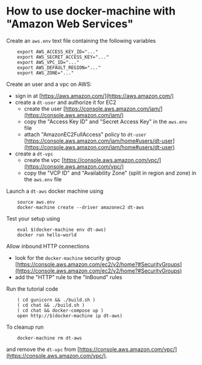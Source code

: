# How to use docker-machine with "Amazon Web Services"

Create an `aws.env` text file containing the following variables

        export AWS_ACCESS_KEY_ID="..."
        export AWS_SECRET_ACCESS_KEY="..."
        export AWS_VPC_ID="..."
        export AWS_DEFAULT_REGION="..."
        export AWS_ZONE="..."

Create an user and a vpc on AWS:

* sign in at [https://aws.amazon.com/](https://aws.amazon.com/)
* create a `dt-user` and authorize it for EC2
	* create the user [https://console.aws.amazon.com/iam/](https://console.aws.amazon.com/iam/)
	* copy the "Access Key ID" and "Secret Access Key" in the `aws.env` file
	* attach "AmazonEC2FullAccess" policy to `dt-user` [https://console.aws.amazon.com/iam/home#users/dt-user](https://console.aws.amazon.com/iam/home#users/dt-user)
* create a `dt-vpc`
	* create the vpc [https://console.aws.amazon.com/vpc/](https://console.aws.amazon.com/vpc/)
	* copy the "VCP ID" and "Availability Zone" (split in region and zone) in the `aws.env` file

Launch a `dt-aws` docker machine using

        source aws.env
        docker-machine create --driver amazonec2 dt-aws

Test your setup using

        eval $(docker-machine env dt-aws)
        docker run hello-world

Allow inbound HTTP connections

* look for the `docker-machine` security group
[https://console.aws.amazon.com/ec2/v2/home?#SecurityGroups](https://console.aws.amazon.com/ec2/v2/home?#SecurityGroups)
* add the "HTTP" rule to the "InBound" rules

Run the tutorial code

        ( cd gunicorn && ./build.sh )
        ( cd chat && ./build.sh )
        ( cd chat && docker-compose up )
        open http://$(docker-machine ip dt-aws)

To cleanup run

        docker-machine rm dt-aws

and remove the `dt-vpc` from [https://console.aws.amazon.com/vpc/](https://console.aws.amazon.com/vpc/).

